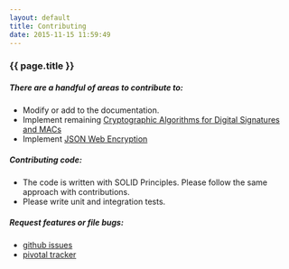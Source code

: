 ```yaml
---
layout: default
title: Contributing
date: 2015-11-15 11:59:49
---
```


### {{ page.title }} ###

##### There are a handful of areas to contribute to: ##### 

- Modify or add to the documentation.
- Implement remaining [Cryptographic Algorithms for Digital Signatures and MACs](https://tools.ietf.org/html/rfc7518#section-3)
- Implement [JSON Web Encryption](https://tools.ietf.org/html/rfc7516#section-1)


##### Contributing code: ##### 

- The code is written with SOLID Principles. Please follow the same approach with contributions.
- Please write unit and integration tests.


##### Request features or file bugs: ##### 

- [github issues](https://github.com/RootServices/jwt/issues)
- [pivotal tracker](https://www.pivotaltracker.com/n/projects/1404556)